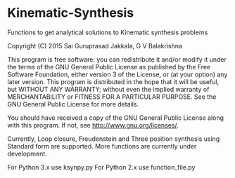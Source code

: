 # Kinematic-Synthesis
Functions to get analytical solutions to Kinematic synthesis problems

Copyright (C) 2015 Sai Guruprasad Jakkala, G V Balakrishna

 This program is free software: you can redistribute it and/or modify
 it under the terms of the GNU General Public License as published by
 the Free Software Foundation, either version 3 of the License, or
 (at your option) any later version.
 This program is distributed in the hope that it will be useful,
 but WITHOUT ANY WARRANTY; without even the implied warranty of
 MERCHANTABILITY or FITNESS FOR A PARTICULAR PURPOSE.  See the
 GNU General Public License for more details.

 You should have received a copy of the GNU General Public License
 along with this program.  If not, see <http://www.gnu.org/licenses/>.

Currently, Loop closure, Freudenstein and Three position synthesis using Standard form are supported.
More functions are currently under development.

For Python 3.x use ksynpy.py
For Python 2.x use function_file.py

